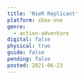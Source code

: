 ```yaml
---
title: 'NieR Replicant'
platform: xbox-one
genre:
  - action-adventure
digital: false
physical: true
guide: false
pending: false
posted: 2021-06-23
---
```

